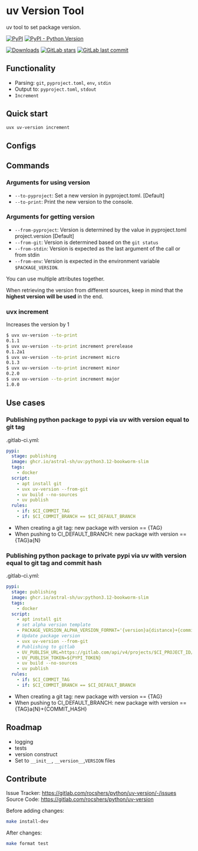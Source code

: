 # uv Version Tool

uv tool to set package version.

[![PyPI](https://img.shields.io/pypi/v/uv-version)](https://pypi.org/project/uv-version/)
[![PyPI - Python Version](https://img.shields.io/pypi/pyversions/uv-version)](https://pypi.org/project/uv-version/)

[![Downloads](https://static.pepy.tech/badge/uv-version)](https://pepy.tech/project/uv-version)
[![GitLab stars](https://img.shields.io/gitlab/stars/rocshers/python/uv-version)](https://gitlab.com/rocshers/python/uv-version)
[![GitLab last commit](https://img.shields.io/gitlab/last-commit/rocshers/python/uv-version)](https://gitlab.com/rocshers/python/uv-version)

## Functionality

- Parsing: `git`, `pyproject.toml`, `env`, `stdin`
- Output to: `pyproject.toml`, `stdout`
- `Increment`

## Quick start

```bash
uvx uv-version increment
```

## Configs

## Commands

### Arguments for using version

- `--to-pyproject`: Set a new version in pyproject.toml. \[Default\]
- `--to-print`: Print the new version to the console.

### Arguments for getting version

- `--from-pyproject`: Version is determined by the value in pyproject.toml project.version \[Default\]
- `--from-git`: Version is determined based on the `git status`
- `--from-stdin`: Version is expected as the last argument of the call or from stdin
- `--from-env`: Version is expected in the environment variable `$PACKAGE_VERSION`.

You can use multiple attributes together.

When retrieving the version from different sources, keep in mind that the **highest version will be used** in the end.

### uvx increment

Increases the version by 1

```bash
$ uvx uv-version --to-print
0.1.1
$ uvx uv-version --to-print increment prerelease
0.1.2a1
$ uvx uv-version --to-print increment micro
0.1.3
$ uvx uv-version --to-print increment minor
0.2.0
$ uvx uv-version --to-print increment major
1.0.0
```

## Use cases

### Publishing python package to pypi via uv with version equal to git tag

.gitlab-ci.yml:

```yaml
pypi:
  stage: publishing
  image: ghcr.io/astral-sh/uv:python3.12-bookworm-slim
  tags:
    - docker
  script:
    - apt install git
    - uvx uv-version --from-git
    - uv build --no-sources
    - uv publish
  rules:
    - if: $CI_COMMIT_TAG
    - if: $CI_COMMIT_BRANCH == $CI_DEFAULT_BRANCH
```

- When creating a git tag: new package with version == {TAG}
- When pushing to CI_DEFAULT_BRANCH: new package with version == {TAG}a{N}

### Publishing python package to private pypi via uv with version equal to git tag and commit hash

.gitlab-ci.yml:

```yaml
pypi:
  stage: publishing
  image: ghcr.io/astral-sh/uv:python3.12-bookworm-slim
  tags:
    - docker
  script:
    - apt install git
    # set alpha version template
    - PACKAGE_VERSION_ALPHA_VERSION_FORMAT='{version}a{distance}+{commit_hash}'
    # Update package version
    - uvx uv-version --from-git
    # Publishing to gitlab
    - UV_PUBLISH_URL=https://gitlab.com/api/v4/projects/$CI_PROJECT_ID/packages/pypi
    - UV_PUBLISH_TOKEN=${PYPI_TOKEN}
    - uv build --no-sources
    - uv publish
  rules:
    - if: $CI_COMMIT_TAG
    - if: $CI_COMMIT_BRANCH == $CI_DEFAULT_BRANCH
```

- When creating a git tag: new package with version == {TAG}
- When pushing to CI_DEFAULT_BRANCH: new package with version == {TAG}a{N}+{COMMIT_HASH}

## Roadmap

- logging
- tests
- version construct
- Set to `__init__`, `__version__`,`VERSION` files

## Contribute

Issue Tracker: <https://gitlab.com/rocshers/python/uv-version/-/issues>  
Source Code: <https://gitlab.com/rocshers/python/uv-version>

Before adding changes:

```bash
make install-dev
```

After changes:

```bash
make format test
```
